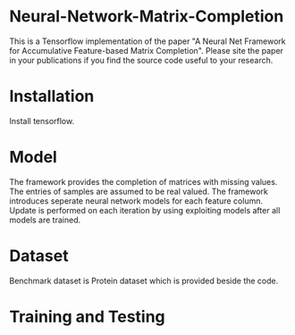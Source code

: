 # Neural-Network-Matrix-Completion
This is a Tensorflow implementation of the paper "A Neural Net Framework for Accumulative Feature-based Matrix Completion". Please site the paper in your publications if you find the source code useful to your research.

# Installation
Install tensorflow.

# Model
The framework provides the completion of matrices with missing values. The entries of samples are assumed to be real valued. The framework introduces seperate neural network models for each feature column.  Update is performed on each iteration by using exploiting models after all models are trained. 

# Dataset
Benchmark dataset is Protein dataset which is provided beside the code.

# Training and Testing


